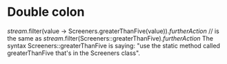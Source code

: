 # Double colon

*stream*.filter(value -> Screeners.greaterThanFive(value)).*furtherAction*
// is the same as
*stream*.filter(Screeners::greaterThanFive).*furtherAction*
The syntax Screeners::greaterThanFive is saying: "use the static method called greaterThanFive that's in the Screeners class".

